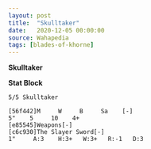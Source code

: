 ```yaml
---
layout: post
title:  "Skulltaker"
date:   2020-12-05 00:00:00
source: Wahapedia
tags: [blades-of-khorne]
---
```


**Skulltaker**

**Stat Block**
```
5/5 Skulltaker
```

```
[56f442]M     W     B     Sa    [-]
5"    5     10    4+    
[e85545]Weapons[-]
[c6c930]The Slayer Sword[-]
1"     A:3    H:3+   W:3+   R:-1   D:3   
```
    
